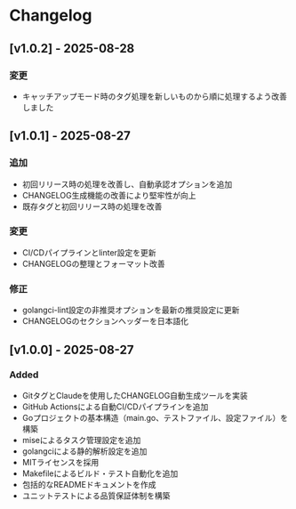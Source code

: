 # Changelog

## [v1.0.2] - 2025-08-28

### 変更

- キャッチアップモード時のタグ処理を新しいものから順に処理するよう改善しました

## [v1.0.1] - 2025-08-27

### 追加

- 初回リリース時の処理を改善し、自動承認オプションを追加
- CHANGELOG生成機能の改善により堅牢性が向上
- 既存タグと初回リリース時の処理を改善

### 変更

- CI/CDパイプラインとlinter設定を更新
- CHANGELOGの整理とフォーマット改善

### 修正

- golangci-lint設定の非推奨オプションを最新の推奨設定に更新
- CHANGELOGのセクションヘッダーを日本語化

## [v1.0.0] - 2025-08-27

### Added

- GitタグとClaudeを使用したCHANGELOG自動生成ツールを実装
- GitHub Actionsによる自動CI/CDパイプラインを追加
- Goプロジェクトの基本構造（main.go、テストファイル、設定ファイル）を構築
- miseによるタスク管理設定を追加
- golangciによる静的解析設定を追加
- MITライセンスを採用
- Makefileによるビルド・テスト自動化を追加
- 包括的なREADMEドキュメントを作成
- ユニットテストによる品質保証体制を構築


